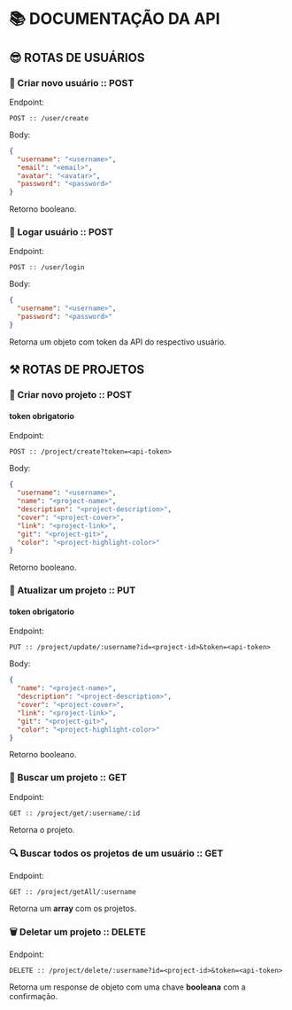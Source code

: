 # 📚 DOCUMENTAÇÃO DA API

## 😎 ROTAS DE USUÁRIOS

### 🥰 Criar novo usuário :: POST

Endpoint:
```
POST :: /user/create
```

Body:
```json
{
  "username": "<username>",
  "email": "<email>",
  "avatar": "<avatar>",
  "password": "<password>"
}
```

Retorno booleano.

### 🔐 Logar usuário :: POST

Endpoint:
```
POST :: /user/login
```

Body:
```json
{
  "username": "<username>",
  "password": "<password>"
}
```

Retorna um objeto com token da API do respectivo usuário.

## ⚒ ROTAS DE PROJETOS

### 🔨 Criar novo projeto :: POST

#### token obrigatorio

Endpoint:
```
POST :: /project/create?token=<api-token>
```

Body:
```json
{
  "username": "<username>",
  "name": "<project-name>",
  "description": "<project-description>",
  "cover": "<project-cover>",
  "link": "<project-link>",
  "git": "<project-git>",
  "color": "<project-highlight-color>"
}
```

Retorno booleano.

### 🔧 Atualizar um projeto :: PUT

#### token obrigatorio

Endpoint:
```
PUT :: /project/update/:username?id=<project-id>&token=<api-token>
```

Body:
```json
{
  "name": "<project-name>",
  "description": "<project-description>",
  "cover": "<project-cover>",
  "link": "<project-link>",
  "git": "<project-git>",
  "color": "<project-highlight-color>"
}
```

Retorno booleano.

### 🔎 Buscar um projeto :: GET

Endpoint:
```
GET :: /project/get/:username/:id
```

Retorna o projeto.

### 🔍 Buscar todos os projetos de um usuário :: GET

Endpoint:
```
GET :: /project/getAll/:username
```

Retorna um **array** com os projetos.

### 🗑 Deletar um projeto :: DELETE

Endpoint:
```
DELETE :: /project/delete/:username?id=<project-id>&token=<api-token>
```

Retorna um response de objeto com uma chave **booleana** com a confirmação.